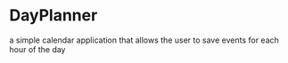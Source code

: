# DayPlanner
a simple calendar application that allows the user to save events for each hour of the day
